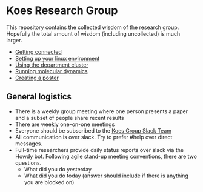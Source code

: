 # Koes Research Group

This repository contains the collected wisdom of the research group.
Hopefully the total amount of wisdom (including uncollected) is much larger.

* [Getting connected](CONNECTING.md)
* [Setting up your linux environment](SETUP.md)
* [Using the department cluster](CLUSTER.md)
* [Running molecular dynamics](MD.md)
* [Creating a poster](POSTERS.md)


## General logistics
* There is a weekly group meeting where one person presents a paper and a subset of people share recent results
* There are weekly one-on-one meetings
* Everyone should be subscribed to the [Koes Group Slack Team](http://koesgroup.slack.com)
* All communication is over slack.  Try to prefer #help over direct messages.
* Full-time researchers provide daily status reports over slack via the Howdy bot.  Following agile stand-up meeting conventions, there are two questions.
  * What did you do yesterday
  * What did you do today (answer should include if there is anything you are blocked on)
